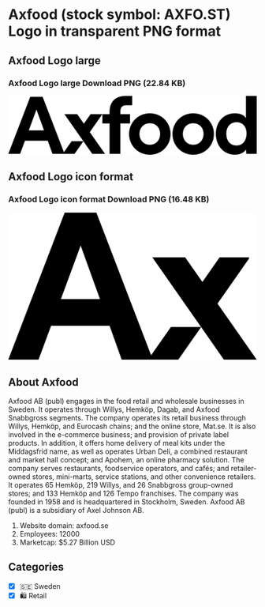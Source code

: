 # Axfood (stock symbol: AXFO.ST) Logo in transparent PNG format

## Axfood Logo large

### Axfood Logo large Download PNG (22.84 KB)

![Axfood Logo large Download PNG (22.84 KB)](/img/orig/AXFO.ST_BIG-6bead863.png)

## Axfood Logo icon format

### Axfood Logo icon format Download PNG (16.48 KB)

![Axfood Logo icon format Download PNG (16.48 KB)](/img/orig/AXFO.ST-726e4f99.png)

## About Axfood

Axfood AB (publ) engages in the food retail and wholesale businesses in Sweden. It operates through Willys, Hemköp, Dagab, and Axfood Snabbgross segments. The company operates its retail business through Willys, Hemköp, and Eurocash chains; and the online store, Mat.se. It is also involved in the e-commerce business; and provision of private label products. In addition, it offers home delivery of meal kits under the Middagsfrid name, as well as operates Urban Deli, a combined restaurant and market hall concept; and Apohem, an online pharmacy solution. The company serves restaurants, foodservice operators, and cafés; and retailer-owned stores, mini-marts, service stations, and other convenience retailers. It operates 65 Hemköp, 219 Willys, and 26 Snabbgross group-owned stores; and 133 Hemköp and 126 Tempo franchises. The company was founded in 1958 and is headquartered in Stockholm, Sweden. Axfood AB (publ) is a subsidiary of Axel Johnson AB.

1. Website domain: axfood.se
2. Employees: 12000
3. Marketcap: $5.27 Billion USD


## Categories
- [x] 🇸🇪 Sweden
- [x] 🛍️ Retail
